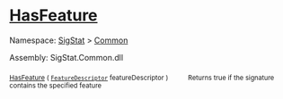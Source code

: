 # [HasFeature](./Signature-100663443.md)

Namespace: [SigStat]() > [Common](./../README.md)

Assembly: SigStat.Common.dll

<sub>[HasFeature](./Signature-100663443.md) ( [`FeatureDescriptor`](./../FeatureDescriptor.md) featureDescriptor )</sub>&nbsp;&nbsp;&nbsp;&nbsp;&nbsp;&nbsp;&nbsp;&nbsp;&nbsp;<sub>Returns true if the signature contains the specified feature</sub>
